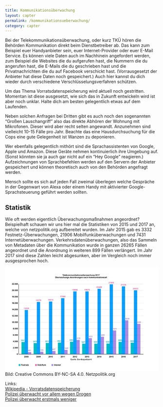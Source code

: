 ```yaml
---
title: Kommunikationsüberwachung
layout: capter
permalink: /kommunikationsueberwachung/
category: capter
---
```

Bei der Telekommunikationsüberwachung, oder kurz TKÜ hören die Behörden Kommunikation direkt beim Dienstbetreiber ab. Das kann zum Beispiel euer Handyanbieter sein, euer Internet-Provider oder euer E-Mail Service. Es können viele Daten auch im Nachhinein angefordert werden, zum Beispiel die Websites die du aufgerufen hast, die Nummern die du angerufen hast, die E-Mails die du geschrieben hast und die Privatnachrichten die du auf Facebook verschickt hast. (Vorrausgesetzt der Anbieter hat diese Daten noch gespeichert.)
Auch hier kannst du dich wieder durch verschiedene Verschlüsselungsverfahren schützen.

Um das Thema Vorratsdatenspeicherung wird aktuell noch gestritten. Momentan ist diese ausgesetzt, wie sich das in Zukunft entwickeln wird ist aber noch unklar. Halte dich am besten gelegentlich etwas auf dem Laufenden.

Neben solchen Anfragen bei Dritten gibt es auch noch den sogenannten “Großen Lauschangriff” also das direkte Abhören der Wohnung mit Mikrofonen. Dieser wird aber recht selten angewandt. Anzunehmen sind vielleicht 10-15 Fälle pro Jahr. Beachte das eine Hausdurchsuchung für die Cops eine gute Gelegenheit ist Wanzen zu deponieren.

Wer ebenfalls gelegentlich mithört sind die Sprachassistenten von Google, Apple und Amazon. Diese Geräte nehmen kontinuierlich ihre Umgebung auf. (Sonst könnten sie ja auch gar nicht auf ein “Hey Google” reagieren.) Aufzeichnungen von Sprachbefehlen werden auf den Servern der Anbieter gespeichert und können theoretisch auch von den Behörden angefragt werden.

Mensch sollte es sich auf jeden Fall zweimal überlegen welche Gespräche in der Gegenwart von Alexa oder einem Handy mit aktivierter Google-Sprachsteuerung geführt werden sollten.

## Statistik
Wie oft werden eigentlich Überwachungsmaßnahmen angeordnet? Beispielhaft schauen wir uns hier mal die Statistiken von 2015 und 2017 an, welche von netzpolitik.org aufbereitet wurden.
Im Jahr 2015 gab es 3332 Festnetz-Überwachungen, 21906 Mobilfunküberwachungen und 7431 Internetüberwachungen. Verkehrsdatenüberwachungen, also das Sammeln von Metadaten über die Kommunikation wurde in ganzen 26265 Fällen angeordnet und die Anordnung in weiteren 899 Fällen verlängert.
Im Jahr 2017 sind diese Zahlen leicht abgesunken, aber im Vergleich noch immer ausgesprochen hoch.

![](/assets/posts/kommunikationsueberwachung.jpg)
Bild: Creative Commons BY-NC-SA 4.0. Netzpolitik.org

Links:<br>
[Wikipedia - Vorratsdatenspeicherung](https://de.wikipedia.org/wiki/Vorratsdatenspeicherung)<br>
[Polizei überwacht vor allem wegen Drogen](https://netzpolitik.org/2016/statistik-polizei-ueberwacht-weiterhin-vor-allem-wegen-drogen/)<br>
[Polizei überwacht erstmals weniger](https://netzpolitik.org/2019/ueberraschung-polizei-ueberwacht-erstmals-weniger-kommunikation/)
